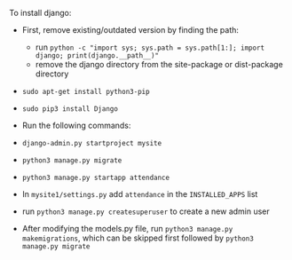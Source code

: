 To install django:
* First, remove existing/outdated version by finding the path:
    - run `python -c "import sys; sys.path = sys.path[1:]; import django; print(django.__path__)"`
    - remove the django directory from the site-package or dist-package directory
* `sudo apt-get install python3-pip`
* `sudo pip3 install Django`

* Run the following commands:
* `django-admin.py startproject mysite`
* `python3 manage.py migrate`
* `python3 manage.py startapp attendance`
* In `mysite1/settings.py` add `attendance` in the `INSTALLED_APPS` list
* run `python3 manage.py createsuperuser` to create a new admin user
* After modifying the models.py file, run `python3 manage.py makemigrations`, which can be skipped first
followed by `python3 manage.py migrate`
